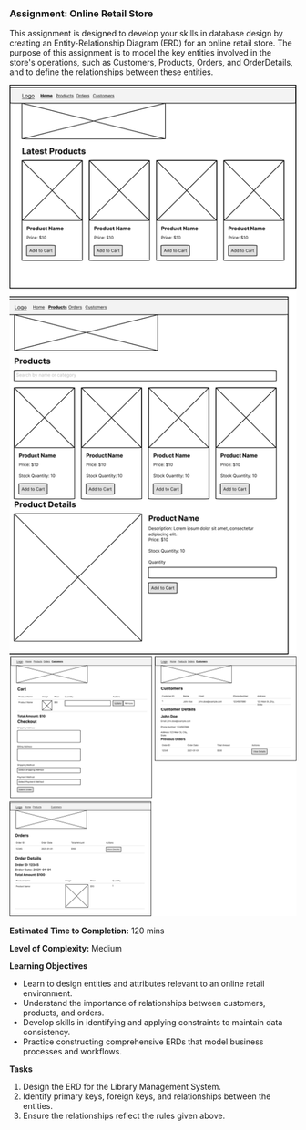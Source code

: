 ### Assignment: Online Retail Store

This assignment is designed to develop your skills in database design by creating an Entity-Relationship Diagram (ERD) for an online retail store. The purpose of this assignment is to model the key entities involved in the store's operations, such as Customers, Products, Orders, and OrderDetails, and to define the relationships between these entities.

![Online Retail Store](/04%20-%20ERD/Assignments/Online%20Retail%20Store/ORS1.png)
![Online Retail Store](/04%20-%20ERD/Assignments/Online%20Retail%20Store/ORS2.png)



**Estimated Time to Completion:** 120 mins

**Level of Complexity:** Medium

**Learning Objectives**
- Learn to design entities and attributes relevant to an online retail environment.
- Understand the importance of relationships between customers, products, and orders.
- Develop skills in identifying and applying constraints to maintain data consistency.
- Practice constructing comprehensive ERDs that model business processes and workflows.

**Tasks**
1. Design the ERD for the Library Management System.
2. Identify primary keys, foreign keys, and relationships between the entities.
3. Ensure the relationships reflect the rules given above.
